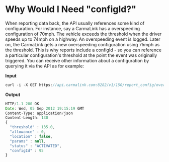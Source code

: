 # Why Would I Need "configId?"  
When reporting data back, the API usually references some kind of configuration. For instance, say a CarmaLink has a overspeeding configuration of 70mph. The vehicle exceeds the threshold when the driver speeds up to 74mph on a highway. An overspeeding event is logged. Later on, the CarmaLink gets a new overspeeding configuration using 75mph as the threshold. This is why reports include a configId - so you can reference a particular configuration's threshold at the point the event was originally triggered. You can receive other information about a configuration by querying it via the API as for example:  

**Input**  
```javascript  
curl -i -X GET https://api.carmalink.com:8282/v1/150/report_config/overspeeding?id=95  
```
**Output**  
```javascript  
HTTP/1.1 200 OK  
Date: Wed, 05 Sep 2012 19:15:19 GMT  
Content-Type: application/json  
Content-Length: 130  
{  
  "threshold" : 135.0,  
  "allowance" : 0,  
  "location" : false,  
  "params" : null,  
  "status" : "ACTIVATED",  
  "configId" : 95  
}  
```
